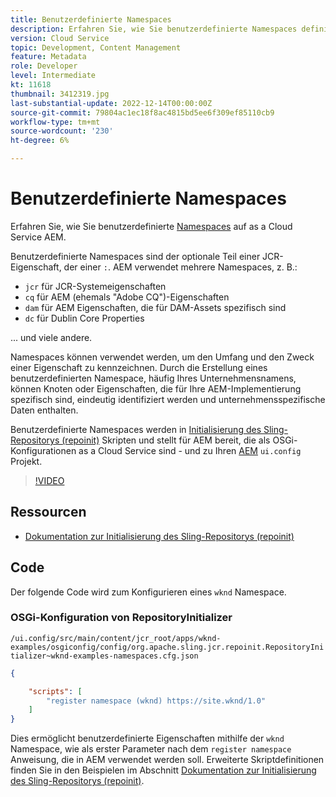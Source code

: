 ```yaml
---
title: Benutzerdefinierte Namespaces
description: Erfahren Sie, wie Sie benutzerdefinierte Namespaces definieren und für AEM as a Cloud Service bereitstellen.
version: Cloud Service
topic: Development, Content Management
feature: Metadata
role: Developer
level: Intermediate
kt: 11618
thumbnail: 3412319.jpg
last-substantial-update: 2022-12-14T00:00:00Z
source-git-commit: 79804ac1ec18f8ac4815bd5ee6f309ef85110cb9
workflow-type: tm+mt
source-wordcount: '230'
ht-degree: 6%

---
```


# Benutzerdefinierte Namespaces

Erfahren Sie, wie Sie benutzerdefinierte [Namespaces](https://developer.adobe.com/experience-manager/reference-materials/spec/jcr/1.0/4.5_Namespaces.html) auf as a Cloud Service AEM.

Benutzerdefinierte Namespaces sind der optionale Teil einer JCR-Eigenschaft, der einer `:`. AEM verwendet mehrere Namespaces, z. B.:

+ `jcr` für JCR-Systemeigenschaften
+ `cq` für AEM (ehemals &quot;Adobe CQ&quot;)-Eigenschaften
+ `dam` für AEM Eigenschaften, die für DAM-Assets spezifisch sind
+ `dc` für Dublin Core Properties

... und viele andere.

Namespaces können verwendet werden, um den Umfang und den Zweck einer Eigenschaft zu kennzeichnen. Durch die Erstellung eines benutzerdefinierten Namespace, häufig Ihres Unternehmensnamens, können Knoten oder Eigenschaften, die für Ihre AEM-Implementierung spezifisch sind, eindeutig identifiziert werden und unternehmensspezifische Daten enthalten.

Benutzerdefinierte Namespaces werden in [Initialisierung des Sling-Repositorys (repoinit)](https://sling.apache.org/documentation/bundles/repository-initialization.html) Skripten und stellt für AEM bereit, die als OSGi-Konfigurationen as a Cloud Service sind - und zu Ihren [AEM](https://experienceleague.adobe.com/docs/experience-manager-core-components/using/developing/archetype/overview.html?lang=de) `ui.config` Projekt.

>[!VIDEO](https://video.tv.adobe.com/v/3412319/?quality=12&learn=on)

## Ressourcen

+ [Dokumentation zur Initialisierung des Sling-Repositorys (repoinit)](https://sling.apache.org/documentation/bundles/repository-initialization.html#repoinit-parser-test-scenarios)

## Code

Der folgende Code wird zum Konfigurieren eines `wknd` Namespace.

### OSGi-Konfiguration von RepositoryInitializer

`/ui.config/src/main/content/jcr_root/apps/wknd-examples/osgiconfig/config/org.apache.sling.jcr.repoinit.RepositoryInitializer~wknd-examples-namespaces.cfg.json`

```json
{

    "scripts": [
        "register namespace (wknd) https://site.wknd/1.0"
    ]
}
```

Dies ermöglicht benutzerdefinierte Eigenschaften mithilfe der `wknd` Namespace, wie als erster Parameter nach dem `register namespace` Anweisung, die in AEM verwendet werden soll. Erweiterte Skriptdefinitionen finden Sie in den Beispielen im Abschnitt [Dokumentation zur Initialisierung des Sling-Repositorys (repoinit)](https://sling.apache.org/documentation/bundles/repository-initialization.html#repoinit-parser-test-scenarios).
